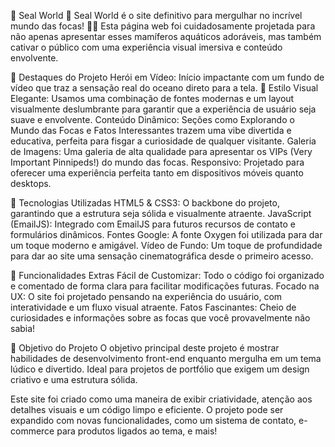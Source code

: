 🦭 Seal World 🌊
Seal World é o site definitivo para mergulhar no incrível mundo das focas! 
🌊🎉 Esta página web foi cuidadosamente projetada para não apenas apresentar esses mamíferos aquáticos adoráveis, mas também cativar o público com uma experiência visual imersiva e conteúdo envolvente.

🌟 Destaques do Projeto
Herói em Vídeo: Início impactante com um fundo de vídeo que traz a sensação real do oceano direto para a tela. 🌊
Estilo Visual Elegante: Usamos uma combinação de fontes modernas e um layout visualmente deslumbrante para garantir que a experiência de usuário seja suave e envolvente.
Conteúdo Dinâmico: Seções como Explorando o Mundo das Focas e Fatos Interessantes trazem uma vibe divertida e educativa, perfeita para fisgar a curiosidade de qualquer visitante.
Galeria de Imagens: Uma galeria de alta qualidade para apresentar os VIPs (Very Important Pinnipeds!) do mundo das focas.
Responsivo: Projetado para oferecer uma experiência perfeita tanto em dispositivos móveis quanto desktops.

🚀 Tecnologias Utilizadas
HTML5 & CSS3: O backbone do projeto, garantindo que a estrutura seja sólida e visualmente atraente.
JavaScript (EmailJS): Integrado com EmailJS para futuros recursos de contato e formulários dinâmicos.
Fontes Google: A fonte Oxygen foi utilizada para dar um toque moderno e amigável.
Vídeo de Fundo: Um toque de profundidade para dar ao site uma sensação cinematográfica desde o primeiro acesso.

🦭 Funcionalidades Extras
Fácil de Customizar: Todo o código foi organizado e comentado de forma clara para facilitar modificações futuras.
Focado na UX: O site foi projetado pensando na experiência do usuário, com interatividade e um fluxo visual atraente.
Fatos Fascinantes: Cheio de curiosidades e informações sobre as focas que você provavelmente não sabia!

🎯 Objetivo do Projeto
O objetivo principal deste projeto é mostrar habilidades de desenvolvimento front-end enquanto mergulha em um tema lúdico e divertido. Ideal para projetos de portfólio que exigem um design criativo e uma estrutura sólida.

Este site foi criado como uma maneira de exibir criatividade, atenção aos detalhes visuais e um código limpo e eficiente. O projeto pode ser expandido com novas funcionalidades, como um sistema de contato, e-commerce para produtos ligados ao tema, e mais!
